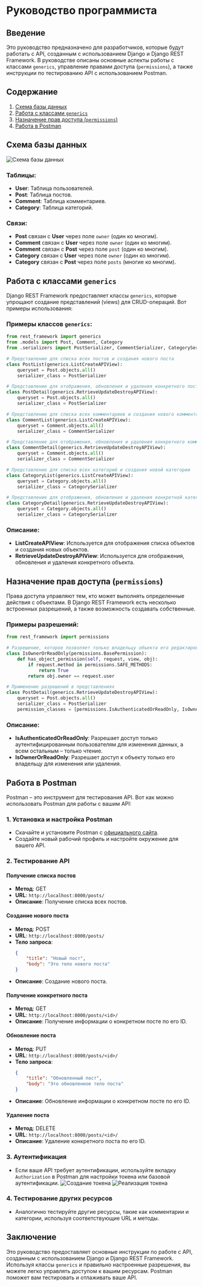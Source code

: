 # Руководство программиста

## Введение

Это руководство предназначено для разработчиков, которые будут работать с API, созданным с использованием Django и Django REST Framework. В руководстве описаны основные аспекты работы с классами `generics`, управление правами доступа (`permissions`), а также инструкции по тестированию API с использованием Postman.

## Содержание

1. [Схема базы данных](#схема-базы-данных)
2. [Работа с классами `generics`](#работа-с-классами-generics)
3. [Назначение прав доступа (`permissions`)](#назначение-прав-доступа-permissions)
4. [Работа в Postman](#работа-в-postman)

## Схема базы данных

![Схема базы данных](./db_schema.jpg)

### Таблицы:
- **User**: Таблица пользователей.
- **Post**: Таблица постов.
- **Comment**: Таблица комментариев.
- **Category**: Таблица категорий.

### Связи:
- **Post** связан с **User** через поле `owner` (один ко многим).
- **Comment** связан с **User** через поле `owner` (один ко многим).
- **Comment** связан с **Post** через поле `post` (один ко многим).
- **Category** связан с **User** через поле `owner` (один ко многим).
- **Category** связан с **Post** через поле `posts` (многие ко многим).

## Работа с классами `generics`

Django REST Framework предоставляет классы `generics`, которые упрощают создание представлений (views) для CRUD-операций. Вот примеры использования:

### Примеры классов `generics`:

```python
from rest_framework import generics
from .models import Post, Comment, Category
from .serializers import PostSerializer, CommentSerializer, CategorySerializer

# Представление для списка всех постов и создания нового поста
class PostList(generics.ListCreateAPIView):
    queryset = Post.objects.all()
    serializer_class = PostSerializer

# Представление для отображения, обновления и удаления конкретного поста
class PostDetail(generics.RetrieveUpdateDestroyAPIView):
    queryset = Post.objects.all()
    serializer_class = PostSerializer

# Представление для списка всех комментариев и создания нового комментария
class CommentList(generics.ListCreateAPIView):
    queryset = Comment.objects.all()
    serializer_class = CommentSerializer

# Представление для отображения, обновления и удаления конкретного комментария
class CommentDetail(generics.RetrieveUpdateDestroyAPIView):
    queryset = Comment.objects.all()
    serializer_class = CommentSerializer

# Представление для списка всех категорий и создания новой категории
class CategoryList(generics.ListCreateAPIView):
    queryset = Category.objects.all()
    serializer_class = CategorySerializer

# Представление для отображения, обновления и удаления конкретной категории
class CategoryDetail(generics.RetrieveUpdateDestroyAPIView):
    queryset = Category.objects.all()
    serializer_class = CategorySerializer
```

### Описание:
- **ListCreateAPIView**: Используется для отображения списка объектов и создания новых объектов.
- **RetrieveUpdateDestroyAPIView**: Используется для отображения, обновления и удаления конкретного объекта.

## Назначение прав доступа (`permissions`)

Права доступа управляют тем, кто может выполнять определенные действия с объектами. В Django REST Framework есть несколько встроенных разрешений, а также возможность создавать собственные.

### Примеры разрешений:

```python
from rest_framework import permissions

# Разрешение, которое позволяет только владельцу объекта его редактировать или удалять
class IsOwnerOrReadOnly(permissions.BasePermission):
    def has_object_permission(self, request, view, obj):
        if request.method in permissions.SAFE_METHODS:
            return True
        return obj.owner == request.user

# Применение разрешений в представлениях
class PostDetail(generics.RetrieveUpdateDestroyAPIView):
    queryset = Post.objects.all()
    serializer_class = PostSerializer
    permission_classes = [permissions.IsAuthenticatedOrReadOnly, IsOwnerOrReadOnly]
```

### Описание:
- **IsAuthenticatedOrReadOnly**: Разрешает доступ только аутентифицированным пользователям для изменения данных, а всем остальным – только чтение.
- **IsOwnerOrReadOnly**: Разрешает доступ к объекту только его владельцу для изменения или удаления.

## Работа в Postman

Postman – это инструмент для тестирования API. Вот как можно использовать Postman для работы с вашим API:

### 1. Установка и настройка Postman
- Скачайте и установите Postman с [официального сайта](https://www.postman.com/downloads/).
- Создайте новый рабочий профиль и настройте окружение для вашего API.

### 2. Тестирование API

#### Получение списка постов
- **Метод**: GET
- **URL**: `http://localhost:8000/posts/`
- **Описание**: Получение списка всех постов.

#### Создание нового поста
- **Метод**: POST
- **URL**: `http://localhost:8000/posts/`
- **Тело запроса**:
  ```json
  {
      "title": "Новый пост",
      "body": "Это тело нового поста"
  }
  ```
- **Описание**: Создание нового поста.

#### Получение конкретного поста
- **Метод**: GET
- **URL**: `http://localhost:8000/posts/<id>/`
- **Описание**: Получение информации о конкретном посте по его ID.

#### Обновление поста
- **Метод**: PUT
- **URL**: `http://localhost:8000/posts/<id>/`
- **Тело запроса**:
  ```json
  {
      "title": "Обновленный пост",
      "body": "Это обновленное тело поста"
  }
  ```
- **Описание**: Обновление информации о конкретном посте по его ID.

#### Удаление поста
- **Метод**: DELETE
- **URL**: `http://localhost:8000/posts/<id>/`
- **Описание**: Удаление конкретного поста по его ID.

### 3. Аутентификация
- Если ваше API требует аутентификации, используйте вкладку `Authorization` в Postman для настройки токена или базовой аутентификации.
![Создание токена](./postman-create-token.png)
![Реализация токена](./postman-user-list.png)

### 4. Тестирование других ресурсов
- Аналогично тестируйте другие ресурсы, такие как комментарии и категории, используя соответствующие URL и методы.

## Заключение

Это руководство предоставляет основные инструкции по работе с API, созданным с использованием Django и Django REST Framework. Используя классы `generics` и правильно настроенные разрешения, вы можете легко управлять доступом к вашим ресурсам. Postman поможет вам тестировать и отлаживать ваше API.
